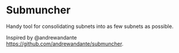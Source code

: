 # Submuncher

Handy tool for consolidating subnets into as few subnets as possible.

Inspired by @andrewandante https://github.com/andrewandante/submuncher.
